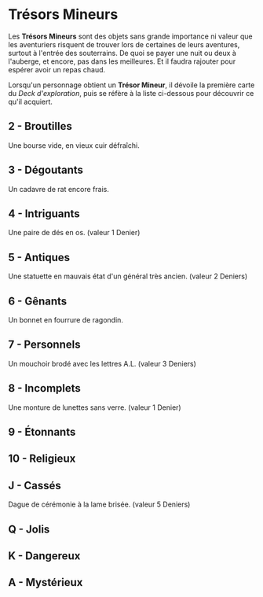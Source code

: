 # Trésors Mineurs

Les **Trésors Mineurs** sont des objets sans grande importance ni valeur que les aventuriers risquent de trouver lors de certaines de leurs aventures, surtout à l'entrée des souterrains. De quoi se payer une nuit ou deux à l'auberge, et encore, pas dans les meilleures. Et il faudra rajouter pour espérer avoir un repas chaud.

Lorsqu'un personnage obtient un **Trésor Mineur**, il dévoile la première carte du _Deck d'exploration_, puis se réfère à la liste ci-dessous pour découvrir ce qu'il acquiert.

## 2 - Broutilles

Une bourse vide, en vieux cuir défraîchi.

## 3 - Dégoutants

Un cadavre de rat encore frais.

## 4 - Intriguants

Une paire de dés en os. (valeur 1 Denier)

## 5 - Antiques

Une statuette en mauvais état d'un général très ancien. (valeur 2 Deniers)

## 6 - Gênants

Un bonnet en fourrure de ragondin.

## 7 - Personnels

Un mouchoir brodé avec les lettres A.L. (valeur 3 Deniers)

## 8 - Incomplets

Une monture de lunettes sans verre. (valeur 1 Denier)

## 9 - Étonnants


## 10 - Religieux



## J - Cassés

Dague de cérémonie à la lame brisée. (valeur 5 Deniers)

## Q - Jolis



## K - Dangereux

## A - Mystérieux
